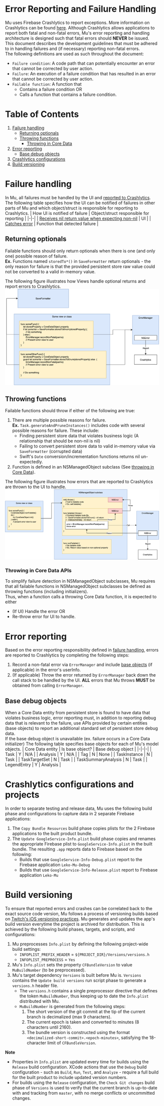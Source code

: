 # Error Reporting and Failure Handling
Mu uses Firebase Crashlytics to report exceptions. More information on Crashlytics can be found [here](https://firebase.google.com/docs/crashlytics/customize-crash-reports). Although Crashlytics allows applications to report both fatal and non-fatal errors, Mu's error reporting and handling architecture is designed such that fatal errors should __NEVER__ be issued.  
This document describes the development guidelines that must be adhered to in handling failures and (if necessary) reporting non-fatal errors.  
The following definitions are used as such throughout the document:  
* `Failure condition`: A code path that can potentially encounter an error that cannot be corrected by user action.
* `Failure`: An execution of a failure condition that has resulted in an error that cannot be corrected by user action.
* `Failable function`: A function that
    * Contains a failure condition OR
    * Calls a function that contains a failure condition.

# Table of Contents
1. [Failure handling](#failure-handling)
    * [Returning optionals](#returning-optionals)
    * [Throwing functions](#throwing-functions)
        * [Throwing in Core Data](#throwing-in-core-data-apis)
1. [Error reporting](#error-reporting)
    * [Base debug objects](#base-debug-objects)
1. [Crashlytics configurations](#crashlytics-configurations)
1. [Build versioning](#build-versioning)

# Failure handling
In Mu, all failures must be handled by the UI and [reported to Crashlytics](#error-reporting).  
The following table specifies how the UI can be notified of failures in other parts of Mu and which object/struct is responsible for reporting to Crashlytics.
| How UI is notified of failure | Object/struct responsible for reporting |
|-|-|
| [Receives nil return value when expecting non-nil](#returning-optionals) | UI |
| [Catches error](#throwing-functions) | Function that detected failure |

## Returning optionals
Failable functions should only return optionals when there is one (and only one) possible reason of failure.  
__Ex.__ Functions named `storedTo*()` in `SaveFormatter` return optionals - the only reason for failure is that the provided persistent store raw value could not be converted to a valid in-memory value.

The following figure illustrates how Views handle optional returns and report errors to Crashlytics.
![](./img/error-reporting-and-handling-optionals.png)

## Throwing functions
Failable functions should throw if either of the following are true:  
1. There are multiple possible reasons for failure.  
__Ex.__ `Task.generateAndPruneInstances()` includes code with several possible reasons for failure. These include:
    * Finding persistent store data that violates business logic (A relationship that should be non-nil is nil)
    * Failing to convert persistent store data to valid in-memory value via `SaveFormatter` (corrupted data)
    * Swift's `Date` conversion/incrementation functions returns nil un-expectedly.
1. Function is defined in an NSManagedObject subclass (See [throwing in Core Data](#throwing-in-core-data-apis)).

The following figure illustrates how errors that are reported to Crashlytics are thrown to the UI to handle.
![](./img/error-reporting-and-handling-throwing.png)

### Throwing in Core Data APIs
To simplify failure detection in NSManagedObject subclasses, Mu requires that all failable functions in NSManagedObject subclasses be defined as throwing functions (including initializers).  
Thus, when a function calls a throwing Core Data function, it is expected to either
* (If UI) Handle the error OR
* Re-throw error for UI to handle.

# Error reporting
Based on the error reporting responsibility defined in [failure handling](#failure-handling), errors are reported to Crashlytics by completing the following steps:  
1. Record a non-fatal error via `ErrorManager` and include [base objects](#base-debug-objects) (if applicable) in the error's userInfo.
1. (If applicable) Throw the error returned by `ErrorManager` back down the call stack to be handled by the UI. __ALL__ errors that Mu throws __MUST__ be obtained from calling `ErrorManager`.  

## Base debug objects
When a Core Data entity from persistent store is found to have data that violates business logic, error reporting must, in addition to reporting debug data that is relevant to the failure, use APIs provided by certain entities (base objects) to report an additional standard set of persistent store debug data.  
If the base debug object is unavailable (ex. failure occurs in a Core Data initializer)
The following table specifies base objects for each of Mu's model objects.
| Core Data entity | Is base object? | Base debug object |
|-|-|-|
| Task | Y | N/A |
| Analysis | Y | N/A |
| Tag | N | None |
| TaskInstance | N | Task |
| TaskTargetSet | N | Task |
| TaskSummaryAnalysis | N | Task |
| LegendEntry | Y | Analysis |

# Crashlytics configurations and projects
In order to separate testing and release data, Mu uses the following build phase and configurations to capture data in 2 separate Firebase applications:  
1. The `Copy Bundle Resources` build phase copies plists for the 2 Firebase applications to the built product bundle.
1. The `Update GoogleService-Info.plist` build phase copies and renames the appropriate Firebase plist to `GoogleService-Info.plist` in the built bundle. The resulting `.app` reports data to Firebase based on the following:  
    * Builds that use `GoogleService-Info-Debug.plist` report to the Firebase application `Leko-Mu-Debug`
    * Builds that use `GoogleService-Info-Release.plist` report to Firebase application `Leko-Mu`

# Build versioning
To ensure that reported errors and crashes can be correlated back to the exact source code version, Mu follows a process of versioning builds based on [Twitch's iOS versioning practices](https://blog.twitch.tv/en/2016/09/20/ios-versioning-89e02f0a5146/).
Mu generates and updates the app's build version everytime the project is archived for distribution. This is achieved by the following build phases, targets, and scripts, and configurations:  
1. Mu preprocesses `Info.plist` by defining the following project-wide build settings:
    * `INFOPLIST_PREFIX_HEADER` = `${PROJECT_DIR}/Versions/versions.h`
    * `INFOPLIST_PREPROCESS` = `Yes`
1. Mu's `Info.plist` sets the property `CFBundleVersion` to value `MuBuildNumber` (to be preprocessed).
1. Mu's target dependency `Versions` is built before Mu is. `Versions` contains the `Update build versions` run script phase to generate a `versions.h` header file.
    * The `versions.h` contains a single preprocessor directive that defines the token `MuBuildNumber`, thus keeping up to date the `Info.plist` distributed with Mu.
    * `MuBuildNumber` is generated from the following steps:
        1. The short version of the git commit at the tip of the current branch is decimalized (max 9 characters).
        1. The current epoch is taken and converted to minutes (8 characters until 2160).
        1. The bundle version is constructed using the format `<decimalized-short-commit>.<epoch-minutes>`, satisfying the 18-character limit of `CFBundleVersion`.

__Note__
* Properties in `Info.plist` are updated every time for builds using the `Release` build configuration. XCode actions that use the `Debug` build configuration - such as `Build`, `Run`, `Test`, and `Analyze` - require a full build for the built product to include updated version numbers.
* For builds using the `Release` configuration, the `Check Git changes` build phase of `Versions` is used to verify that the current branch is up-to-date with and tracking from `master`, with no merge conflicts or uncommitted changes.